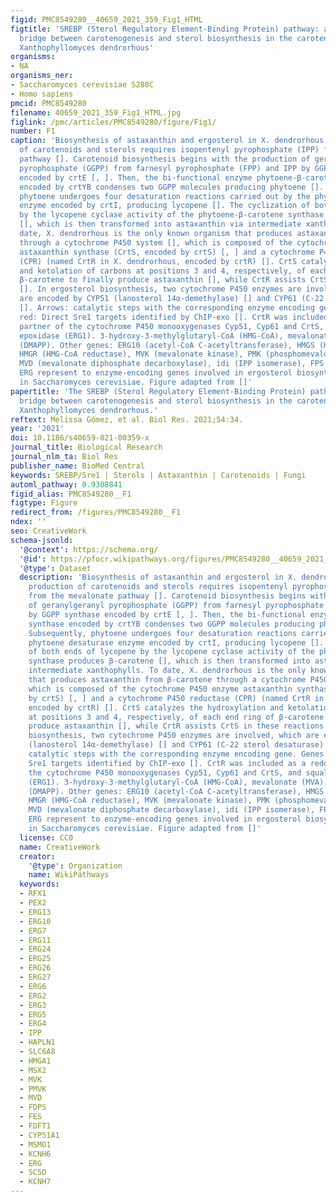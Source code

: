```yaml
---
figid: PMC8549280__40659_2021_359_Fig1_HTML
figtitle: 'SREBP (Sterol Regulatory Element-Binding Protein) pathway: a regulatory
  bridge between carotenogenesis and sterol biosynthesis in the carotenogenic yeast
  Xanthophyllomyces dendrorhous'
organisms:
- NA
organisms_ner:
- Saccharomyces cerevisiae S288C
- Homo sapiens
pmcid: PMC8549280
filename: 40659_2021_359_Fig1_HTML.jpg
figlink: /pmc/articles/PMC8549280/figure/Fig1/
number: F1
caption: 'Biosynthesis of astaxanthin and ergosterol in X. dendrorhous. The production
  of carotenoids and sterols requires isopentenyl pyrophosphate (IPP) from the mevalonate
  pathway []. Carotenoid biosynthesis begins with the production of geranylgeranyl
  pyrophosphate (GGPP) from farnesyl pyrophosphate (FPP) and IPP by GGPP synthase
  encoded by crtE [, ]. Then, the bi-functional enzyme phytoene-β-carotene synthase
  encoded by crtYB condenses two GGPP molecules producing phytoene []. Subsequently,
  phytoene undergoes four desaturation reactions carried out by the phytoene desaturase
  enzyme encoded by crtI, producing lycopene []. The cyclization of both ends of lycopene
  by the lycopene cyclase activity of the phytoene-β-carotene synthase produces β-carotene
  [], which is then transformed into astaxanthin via intermediate xanthophylls. To
  date, X. dendrorhous is the only known organism that produces astaxanthin from β-carotene
  through a cytochrome P450 system [], which is composed of the cytochrome P450 enzyme
  astaxanthin synthase (CrtS, encoded by crtS) [, ] and a cytochrome P450 reductase
  (CPR) (named CrtR in X. dendrorhous, encoded by crtR) []. CrtS catalyzes the hydroxylation
  and ketolation of carbons at positions 3 and 4, respectively, of each end ring of
  β-carotene to finally produce astaxanthin [], while CrtR assists CrtS in these reactions
  []. In ergosterol biosynthesis, two cytochrome P450 enzymes are involved, which
  are encoded by CYP51 (lanosterol 14α-demethylase) [] and CYP61 (C-22 sterol desaturase)
  []. Arrows: catalytic steps with the corresponding enzyme encoding gene. Genes in
  red: Direct Sre1 targets identified by ChIP-exo []. CrtR was included as a redox
  partner of the cytochrome P450 monooxygenases Cyp51, Cyp61 and CrtS, and squalene
  epoxidase (ERG1). 3-hydroxy-3-methylglutaryl-CoA (HMG-CoA), mevalonate (MVA), dimethylallyl-pyrophosphate
  (DMAPP). Other genes: ERG10 (acetyl-CoA C-acetyltransferase), HMGS (HMG-CoA synthase),
  HMGR (HMG-CoA reductase), MVK (mevalonate kinase), PMK (phosphomevalonate kinase),
  MVD (mevalonate diphosphate decarboxylase), idi (IPP isomerase), FPS (FPP synthase).
  ERG represent to enzyme-encoding genes involved in ergosterol biosynthesis identified
  in Saccharomyces cerevisiae. Figure adapted from []'
papertitle: 'The SREBP (Sterol Regulatory Element-Binding Protein) pathway: a regulatory
  bridge between carotenogenesis and sterol biosynthesis in the carotenogenic yeast
  Xanthophyllomyces dendrorhous.'
reftext: Melissa Gómez, et al. Biol Res. 2021;54:34.
year: '2021'
doi: 10.1186/s40659-021-00359-x
journal_title: Biological Research
journal_nlm_ta: Biol Res
publisher_name: BioMed Central
keywords: SREBP/Sre1 | Sterols | Astaxanthin | Carotenoids | Fungi
automl_pathway: 0.9308841
figid_alias: PMC8549280__F1
figtype: Figure
redirect_from: /figures/PMC8549280__F1
ndex: ''
seo: CreativeWork
schema-jsonld:
  '@context': https://schema.org/
  '@id': https://pfocr.wikipathways.org/figures/PMC8549280__40659_2021_359_Fig1_HTML.html
  '@type': Dataset
  description: 'Biosynthesis of astaxanthin and ergosterol in X. dendrorhous. The
    production of carotenoids and sterols requires isopentenyl pyrophosphate (IPP)
    from the mevalonate pathway []. Carotenoid biosynthesis begins with the production
    of geranylgeranyl pyrophosphate (GGPP) from farnesyl pyrophosphate (FPP) and IPP
    by GGPP synthase encoded by crtE [, ]. Then, the bi-functional enzyme phytoene-β-carotene
    synthase encoded by crtYB condenses two GGPP molecules producing phytoene [].
    Subsequently, phytoene undergoes four desaturation reactions carried out by the
    phytoene desaturase enzyme encoded by crtI, producing lycopene []. The cyclization
    of both ends of lycopene by the lycopene cyclase activity of the phytoene-β-carotene
    synthase produces β-carotene [], which is then transformed into astaxanthin via
    intermediate xanthophylls. To date, X. dendrorhous is the only known organism
    that produces astaxanthin from β-carotene through a cytochrome P450 system [],
    which is composed of the cytochrome P450 enzyme astaxanthin synthase (CrtS, encoded
    by crtS) [, ] and a cytochrome P450 reductase (CPR) (named CrtR in X. dendrorhous,
    encoded by crtR) []. CrtS catalyzes the hydroxylation and ketolation of carbons
    at positions 3 and 4, respectively, of each end ring of β-carotene to finally
    produce astaxanthin [], while CrtR assists CrtS in these reactions []. In ergosterol
    biosynthesis, two cytochrome P450 enzymes are involved, which are encoded by CYP51
    (lanosterol 14α-demethylase) [] and CYP61 (C-22 sterol desaturase) []. Arrows:
    catalytic steps with the corresponding enzyme encoding gene. Genes in red: Direct
    Sre1 targets identified by ChIP-exo []. CrtR was included as a redox partner of
    the cytochrome P450 monooxygenases Cyp51, Cyp61 and CrtS, and squalene epoxidase
    (ERG1). 3-hydroxy-3-methylglutaryl-CoA (HMG-CoA), mevalonate (MVA), dimethylallyl-pyrophosphate
    (DMAPP). Other genes: ERG10 (acetyl-CoA C-acetyltransferase), HMGS (HMG-CoA synthase),
    HMGR (HMG-CoA reductase), MVK (mevalonate kinase), PMK (phosphomevalonate kinase),
    MVD (mevalonate diphosphate decarboxylase), idi (IPP isomerase), FPS (FPP synthase).
    ERG represent to enzyme-encoding genes involved in ergosterol biosynthesis identified
    in Saccharomyces cerevisiae. Figure adapted from []'
  license: CC0
  name: CreativeWork
  creator:
    '@type': Organization
    name: WikiPathways
  keywords:
  - RFX1
  - PEX2
  - ERG13
  - ERG10
  - ERG7
  - ERG11
  - ERG24
  - ERG25
  - ERG26
  - ERG27
  - ERG6
  - ERG2
  - ERG3
  - ERG5
  - ERG4
  - IPP
  - HAPLN1
  - SLC6A8
  - HMGA1
  - MSX2
  - MVK
  - PMVK
  - MVD
  - FDPS
  - FES
  - FDFT1
  - CYP51A1
  - MSMO1
  - KCNH6
  - ERG
  - SC5D
  - KCNH7
---
```

